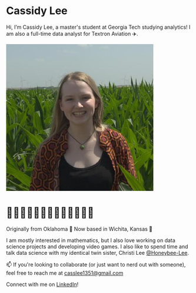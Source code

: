 # Cassidy Lee

Hi, I’m Cassidy Lee, a master's student at Georgia Tech studying analytics!
I am also a full-time data analyst for Textron Aviation ✈️.

![image](5989F572-32E0-4D07-AD6B-4116A55D40DD.jpeg)

# 🌽🌽🌽🌽🌽🌽🌽🌽🌽🌽🌽🌽🌽
Originally from Oklahoma 🤠 Now based in Wichita, Kansas 🌻

I am mostly interested in mathematics, but I also love working on data science projects and developing video games. I also like to spend time and talk data science with my identical twin sister, Christi Lee [@Honeybee-Lee](https://github.com/Honeybee-Lee).


📫 If you're looking to collaborate (or just want to nerd out with someone), feel free to reach me at casslee1351@gmail.com

Connect with me on [LinkedIn](https://www.linkedin.com/in/cassidylee1351/)!

<!---
casslee1351/casslee1351 is a ✨ special ✨ repository because its `README.md` (this file) appears on your GitHub profile.
You can click the Preview link to take a look at your changes.
--->
